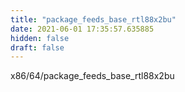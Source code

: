 ```yaml
---
title: "package_feeds_base_rtl88x2bu"
date: 2021-06-01 17:35:57.635885
hidden: false
draft: false
---
```


x86/64/package_feeds_base_rtl88x2bu

